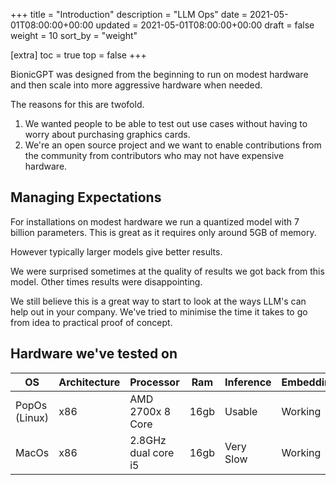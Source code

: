 +++
title = "Introduction"
description = "LLM Ops"
date = 2021-05-01T08:00:00+00:00
updated = 2021-05-01T08:00:00+00:00
draft = false
weight = 10
sort_by = "weight"

[extra]
toc = true
top = false
+++

BionicGPT was designed from the beginning to run on modest hardware and then scale into more aggressive hardware when needed.

The reasons for this are twofold.

1. We wanted people to be able to test out use cases without having to worry about purchasing graphics cards.
1. We're an open source project and we want to enable contributions from the community from contributors who may not have expensive hardware.

## Managing Expectations

For installations on modest hardware we run a quantized model with 7 billion parameters. This is great as it requires only around 5GB of memory.

However typically larger models give better results. 

We were surprised sometimes at the quality of results we got back from this model. Other times results were disappointing.

We still believe this is a great way to start to look at the ways LLM's can help out in your company. We've tried to minimise the time it takes to go from idea to practical proof of concept.

## Hardware we've tested on


| OS | Architecture | Processor | Ram | Inference | Embeddings |
| --- | --- | --- | --- | --- | --- |
| PopOs (Linux) | x86 | AMD 2700x 8 Core | 16gb | Usable | Working |
| MacOs | x86 | 2.8GHz dual core i5 | 16gb | Very Slow | Working |